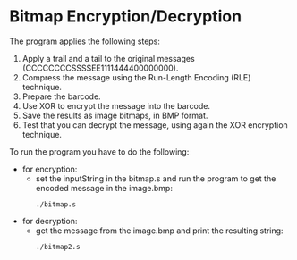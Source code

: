 # Bitmap Encryption/Decryption

The program applies the following steps:

1. Apply a trail and a tail to the original messages (CCCCCCCCSSSSEE1111444400000000).
2. Compress the message using the Run-Length Encoding (RLE) technique.
3. Prepare the barcode.
4. Use XOR to encrypt the message into the barcode.
5. Save the results as image bitmaps, in BMP format.
6. Test that you can decrypt the message, using again the XOR encryption technique.

To run the program you have to do the following:
- for encryption:
    - set the inputString in the bitmap.s and run the program to get the encoded message in the image.bmp:
      ```
      ./bitmap.s
      ```
- for decryption:
    - get the message from the image.bmp and print the resulting string:
      ```
      ./bitmap2.s
      ```

